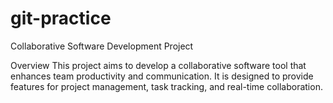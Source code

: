 # git-practice

Collaborative Software Development Project

Overview
This project aims to develop a collaborative software tool that enhances team productivity and communication. It is designed to provide features for project management, task tracking, and real-time collaboration.